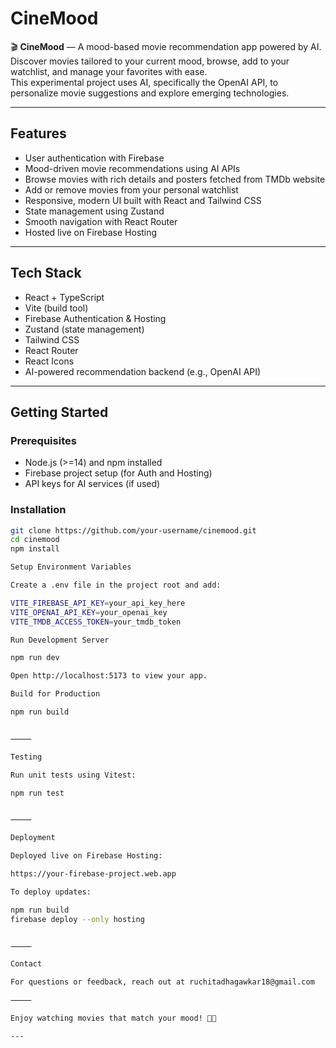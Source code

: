 # CineMood

🎬 **CineMood** — A mood-based movie recommendation app powered by AI.  
Discover movies tailored to your current mood, browse, add to your watchlist, and manage your favorites with ease.  
This experimental project uses AI, specifically the OpenAI API, to personalize movie suggestions and explore emerging technologies.

---

## Features

- User authentication with Firebase
- Mood-driven movie recommendations using AI APIs
- Browse movies with rich details and posters fetched from TMDb website
- Add or remove movies from your personal watchlist
- Responsive, modern UI built with React and Tailwind CSS
- State management using Zustand
- Smooth navigation with React Router
- Hosted live on Firebase Hosting

---

## Tech Stack

- React + TypeScript
- Vite (build tool)
- Firebase Authentication & Hosting
- Zustand (state management)
- Tailwind CSS
- React Router
- React Icons
- AI-powered recommendation backend (e.g., OpenAI API)

---

## Getting Started

### Prerequisites

- Node.js (>=14) and npm installed
- Firebase project setup (for Auth and Hosting)
- API keys for AI services (if used)

### Installation

```bash
git clone https://github.com/your-username/cinemood.git
cd cinemood
npm install

Setup Environment Variables

Create a .env file in the project root and add:

VITE_FIREBASE_API_KEY=your_api_key_here
VITE_OPENAI_API_KEY=your_openai_key
VITE_TMDB_ACCESS_TOKEN=your_tmdb_token

Run Development Server

npm run dev

Open http://localhost:5173 to view your app.

Build for Production

npm run build


⸻

Testing

Run unit tests using Vitest:

npm run test


⸻

Deployment

Deployed live on Firebase Hosting:

https://your-firebase-project.web.app

To deploy updates:

npm run build
firebase deploy --only hosting


⸻

Contact

For questions or feedback, reach out at ruchitadhagawkar18@gmail.com

⸻

Enjoy watching movies that match your mood! 🎥✨

---
```
